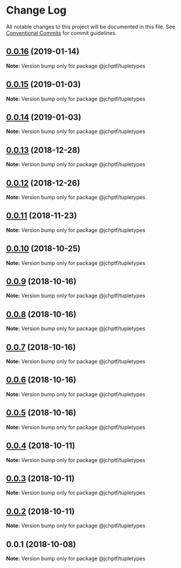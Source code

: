 # Change Log

All notable changes to this project will be documented in this file.
See [Conventional Commits](https://conventionalcommits.org) for commit guidelines.

## [0.0.16](https://github.com/jheinnic/portfolio-monorepo/compare/@jchptf/tupletypes@0.0.15...@jchptf/tupletypes@0.0.16) (2019-01-14)

**Note:** Version bump only for package @jchptf/tupletypes





## [0.0.15](https://github.com/jheinnic/portfolio-monorepo/compare/@jchptf/tupletypes@0.0.14...@jchptf/tupletypes@0.0.15) (2019-01-03)

**Note:** Version bump only for package @jchptf/tupletypes





## [0.0.14](https://github.com/jheinnic/portfolio-monorepo/compare/@jchptf/tupletypes@0.0.13...@jchptf/tupletypes@0.0.14) (2019-01-03)

**Note:** Version bump only for package @jchptf/tupletypes





## [0.0.13](https://github.com/jheinnic/portfolio-monorepo/compare/@jchptf/tupletypes@0.0.12...@jchptf/tupletypes@0.0.13) (2018-12-28)

**Note:** Version bump only for package @jchptf/tupletypes





## [0.0.12](https://github.com/jheinnic/portfolio-monorepo/compare/@jchptf/tupletypes@0.0.11...@jchptf/tupletypes@0.0.12) (2018-12-26)

**Note:** Version bump only for package @jchptf/tupletypes





## [0.0.11](https://github.com/jheinnic/portfolio-monorepo/compare/@jchptf/tupletypes@0.0.10...@jchptf/tupletypes@0.0.11) (2018-11-23)

**Note:** Version bump only for package @jchptf/tupletypes





## [0.0.10](https://github.com/jheinnic/portfolio-monorepo/compare/@jchptf/tupletypes@0.0.9...@jchptf/tupletypes@0.0.10) (2018-10-25)

**Note:** Version bump only for package @jchptf/tupletypes





<a name="0.0.9"></a>
## [0.0.9](https://github.com/jheinnic/portfolio-monorepo/compare/@jchptf/tupletypes@0.0.8...@jchptf/tupletypes@0.0.9) (2018-10-16)




**Note:** Version bump only for package @jchptf/tupletypes

<a name="0.0.8"></a>
## [0.0.8](https://github.com/jheinnic/portfolio-monorepo/compare/@jchptf/tupletypes@0.0.7...@jchptf/tupletypes@0.0.8) (2018-10-16)




**Note:** Version bump only for package @jchptf/tupletypes

<a name="0.0.7"></a>
## [0.0.7](https://github.com/jheinnic/portfolio-monorepo/compare/@jchptf/tupletypes@0.0.6...@jchptf/tupletypes@0.0.7) (2018-10-16)




**Note:** Version bump only for package @jchptf/tupletypes

<a name="0.0.6"></a>
## [0.0.6](https://github.com/jheinnic/portfolio-monorepo/compare/@jchptf/tupletypes@0.0.5...@jchptf/tupletypes@0.0.6) (2018-10-16)




**Note:** Version bump only for package @jchptf/tupletypes

<a name="0.0.5"></a>
## [0.0.5](https://github.com/jheinnic/portfolio-monorepo/compare/@jchptf/tupletypes@0.0.4...@jchptf/tupletypes@0.0.5) (2018-10-16)




**Note:** Version bump only for package @jchptf/tupletypes

<a name="0.0.4"></a>
## [0.0.4](https://github.com/jheinnic/portfolio-monorepo/compare/@jchptf/tupletypes@0.0.3...@jchptf/tupletypes@0.0.4) (2018-10-11)




**Note:** Version bump only for package @jchptf/tupletypes

<a name="0.0.3"></a>
## [0.0.3](https://github.com/jheinnic/portfolio-monorepo/compare/@jchptf/tupletypes@0.0.2...@jchptf/tupletypes@0.0.3) (2018-10-11)




**Note:** Version bump only for package @jchptf/tupletypes

<a name="0.0.2"></a>
## [0.0.2](https://github.com/jheinnic/portfolio-monorepo/compare/@jchptf/tupletypes@0.0.1...@jchptf/tupletypes@0.0.2) (2018-10-11)




**Note:** Version bump only for package @jchptf/tupletypes

<a name="0.0.1"></a>
## 0.0.1 (2018-10-08)




**Note:** Version bump only for package @jchptf/tupletypes
